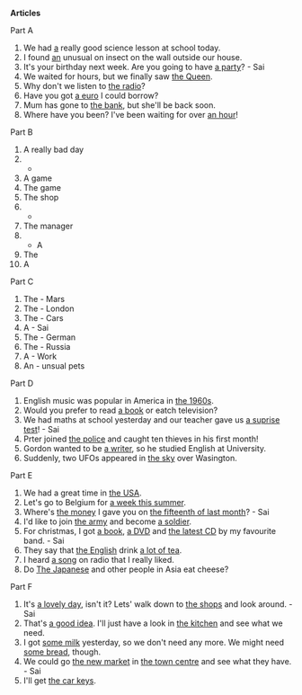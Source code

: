 **Articles**

Part A
1. We had <u>a</u> really good science lesson at school today.
2. I found <u>an</u> unusual on insect on the wall outside our house.
3. It's your birthday next week. Are you going to have <u>a party</u>? - Sai
4. We waited for hours, but we finally saw <u>the Queen</u>.
5. Why don't we listen to <u>the radio</u>?
6. Have you got <u>a euro</u> I could borrow?
7. Mum has gone to <u>the bank</u>, but she'll be back soon.
8. Where have you been? I've been waiting for over <u>an hour</u>!

Part B
1. A really bad day
2. -
3. A game
4. The game
5. The shop
6. -
7. The manager
8. - A
9. The
10. A

Part C
1. The - Mars
2. The - London
3. The - Cars
4. A - Sai
5. The - German
6. The - Russia
7. A - Work
8. An - unsual pets

Part D
1. English music was popular in America in <u>the 1960s</u>.
2. Would you prefer to read <u>a book</u> or eatch television?
3. We had maths at school yesterday and our teacher gave us <u>a suprise test</u>! - Sai
4. Prter joined <u>the police</u> and caught ten thieves in his first month!
5. Gordon wanted to be <u>a writer</u>, so he studied English at University.
6. Suddenly, two UFOs appeared in <u>the sky</u> over Wasington.

Part E
1. We had a great time in <u>the USA</u>.
2. Let's go to Belgium for <u>a week this summer</u>.
3. Where's <u>the money</u> I gave you on <u>the fifteenth of last month</u>? - Sai
4. I'd like to join <u>the army</u> and become <u>a soldier</u>.
5. For christmas, I got <u>a book</u>, <u>a DVD</u> and <u>the latest CD</u> by my favourite band. - Sai
6. They say that <u>the English</u> drink <u>a lot of tea</u>.
7. I heard <u>a song</u> on radio that I really liked.
8. Do <u>The Japanese</u> and other people in Asia eat cheese?

Part F
1. It's <u>a lovely day</u>, isn't it? Lets' walk down to <u>the shops</u> and look around. - Sai
2. That's <u>a good idea</u>. I'll just have a look in <u>the kitchen</u> and see what we need.
3. I got <u>some milk</u> yesterday, so we don't need any more. We might need <u>some bread</u>, though.
4. We could go <u>the new market</u> in <u>the town centre</u> and see what they have. - Sai
5. I'll get <u>the car keys</u>.

